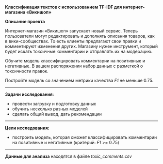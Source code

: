 **Классификация текстов с использованием TF-IDF для интернет-магазина «Викишоп»**

**Описание проекта**

Интернет-магазин «Викишоп» запускает новый сервис. Теперь пользователи могут редактировать и дополнять описания товаров, как в вики-сообществах. То есть клиенты предлагают свои правки и комментируют изменения других. Магазину нужен инструмент, который будет искать токсичные комментарии и отправлять их на модерацию. 

Обучите модель классифицировать комментарии на позитивные и негативные. В вашем распоряжении набор данных с разметкой о токсичности правок.

Постройте модель со значением метрики качества *F1* не меньше 0.75.

---
**Задачи исследования:**

* провести загрузку и подготовку данных
* обучить несколько разных моделей
* сделать общий вывод, дать рекомендации

---
**Цели исследования:**

* построить модель, которая сможет классифицировать комментарии на позитивные и негативные (критерий: *F1* >= 0.75)

---
**Данные для анализа** находятся в файле *toxic_comments.csv*
